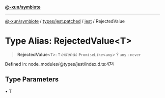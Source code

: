 [**@-xun/symbiote**](../../../../../README.md)

***

[@-xun/symbiote](../../../../../README.md) / [types/jest.patched](../../../README.md) / [jest](../README.md) / RejectedValue

# Type Alias: RejectedValue\<T\>

> **RejectedValue**\<`T`\>: `T` *extends* `PromiseLike`\<`any`\> ? `any` : `never`

Defined in: node\_modules/@types/jest/index.d.ts:474

## Type Parameters

• **T**
